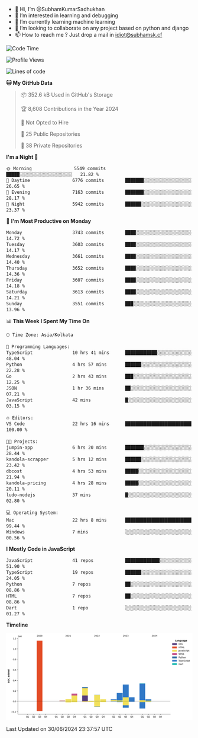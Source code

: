 - 👋 Hi, I’m @SubhamKumarSadhukhan
- 👀 I’m interested in learning and debugging
- 🌱 I’m currently learning machine learning
- 💞️ I’m looking to collaborate on any project based on python and django
- 📫 How to reach me ?
      Just drop a mail in idiot@subhamsk.cf

<!---
SubhamKumarSadhukhan/SubhamKumarSadhukhan is a ✨ special ✨ repository because its `README.md` (this file) appears on your GitHub profile.
You can click the Preview link to take a look at your changes.
--->


<!--START_SECTION:waka-->
![Code Time](http://img.shields.io/badge/Code%20Time-2%2C276%20hrs%2054%20mins-blue)

![Profile Views](http://img.shields.io/badge/Profile%20Views-0-blue)

![Lines of code](https://img.shields.io/badge/From%20Hello%20World%20I%27ve%20Written-2.7%20million%20lines%20of%20code-blue)

**🐱 My GitHub Data** 

> 📦 352.6 kB Used in GitHub's Storage 
 > 
> 🏆 8,608 Contributions in the Year 2024
 > 
> 🚫 Not Opted to Hire
 > 
> 📜 25 Public Repositories 
 > 
> 🔑 38 Private Repositories 
 > 
**I'm a Night 🦉** 

```text
🌞 Morning                5549 commits        █████░░░░░░░░░░░░░░░░░░░░   21.82 % 
🌆 Daytime                6776 commits        ███████░░░░░░░░░░░░░░░░░░   26.65 % 
🌃 Evening                7163 commits        ███████░░░░░░░░░░░░░░░░░░   28.17 % 
🌙 Night                  5942 commits        ██████░░░░░░░░░░░░░░░░░░░   23.37 % 
```
📅 **I'm Most Productive on Monday** 

```text
Monday                   3743 commits        ████░░░░░░░░░░░░░░░░░░░░░   14.72 % 
Tuesday                  3603 commits        ████░░░░░░░░░░░░░░░░░░░░░   14.17 % 
Wednesday                3661 commits        ████░░░░░░░░░░░░░░░░░░░░░   14.40 % 
Thursday                 3652 commits        ████░░░░░░░░░░░░░░░░░░░░░   14.36 % 
Friday                   3607 commits        ████░░░░░░░░░░░░░░░░░░░░░   14.18 % 
Saturday                 3613 commits        ████░░░░░░░░░░░░░░░░░░░░░   14.21 % 
Sunday                   3551 commits        ███░░░░░░░░░░░░░░░░░░░░░░   13.96 % 
```


📊 **This Week I Spent My Time On** 

```text
🕑︎ Time Zone: Asia/Kolkata

💬 Programming Languages: 
TypeScript               10 hrs 41 mins      ████████████░░░░░░░░░░░░░   48.04 % 
Python                   4 hrs 57 mins       ██████░░░░░░░░░░░░░░░░░░░   22.28 % 
Go                       2 hrs 43 mins       ███░░░░░░░░░░░░░░░░░░░░░░   12.25 % 
JSON                     1 hr 36 mins        ██░░░░░░░░░░░░░░░░░░░░░░░   07.21 % 
JavaScript               42 mins             █░░░░░░░░░░░░░░░░░░░░░░░░   03.15 % 

🔥 Editors: 
VS Code                  22 hrs 16 mins      █████████████████████████   100.00 % 

🐱‍💻 Projects: 
jumpin-app               6 hrs 20 mins       ███████░░░░░░░░░░░░░░░░░░   28.44 % 
kandola-scrapper         5 hrs 12 mins       ██████░░░░░░░░░░░░░░░░░░░   23.42 % 
dbcost                   4 hrs 53 mins       █████░░░░░░░░░░░░░░░░░░░░   21.94 % 
kandola-pricing          4 hrs 28 mins       █████░░░░░░░░░░░░░░░░░░░░   20.11 % 
ludo-nodejs              37 mins             █░░░░░░░░░░░░░░░░░░░░░░░░   02.80 % 

💻 Operating System: 
Mac                      22 hrs 8 mins       █████████████████████████   99.44 % 
Windows                  7 mins              ░░░░░░░░░░░░░░░░░░░░░░░░░   00.56 % 
```

**I Mostly Code in JavaScript** 

```text
JavaScript               41 repos            █████████████░░░░░░░░░░░░   51.90 % 
TypeScript               19 repos            ██████░░░░░░░░░░░░░░░░░░░   24.05 % 
Python                   7 repos             ██░░░░░░░░░░░░░░░░░░░░░░░   08.86 % 
HTML                     7 repos             ██░░░░░░░░░░░░░░░░░░░░░░░   08.86 % 
Dart                     1 repo              ░░░░░░░░░░░░░░░░░░░░░░░░░   01.27 % 
```



**Timeline**

![Lines of Code chart](https://raw.githubusercontent.com/SubhamKumarSadhukhan/SubhamKumarSadhukhan/main/assets/bar_graph.png)


 Last Updated on 30/06/2024 23:37:57 UTC
<!--END_SECTION:waka-->
